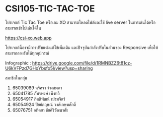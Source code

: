 # CSI105-TIC-TAC-TOE
โปรเจกต์ Tic Tac Toe หรือเกม XO 
สามารถโหลดไฟล์และใช้ live server ในการเล่นได้หรือสามารถเข้าไปเล่นได้ใน 

https://csi-xo.web.app

โปรเจกต์นี้อาจมีการปรับแต่งแก้ไข้เพิ่มเติม และปัจจุบันกำลังปรับในส่วนของ Responsive เพื่อให้สามารถลองรับได้ทุกอุปกรณ์

Infographic :
https://drive.google.com/file/d/1RMNBZZ6t81cz-U6kVFPzd7GHxYbsfo5l/view?usp=sharing

สมาชิกในกลุ่ม
1. 65039089 นริศรา จ่างสะเดา
2. 65041785 ภัทรพงษ์ เพ็งทวี
3. 65054917 กิตติพัฒน์ เปรมจิตร์
4. 65054924 ปิยย์กฤษณ์ วงศ์เกษมศักดิ์
5. 65076751 อทิตยา ชัยศิริวัฒนาศัย

